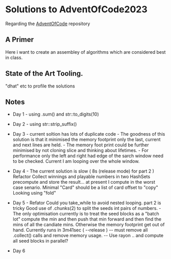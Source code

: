 # Solutions to AdventOfCode2023

Regarding the [AdventOfCode](https://adventofcode.com/) repository


## A Primer

Here i want to create an assembley of algorithms which are considered best in class.

##  State of the Art Tooling.

"dhat" etc to profile the solutions

## Notes

- Day  1 - using .sum() and str::to_digits(10)
- Day  2 - using str::strip_suffix()
- Day  3 - current soltion has lots of duplicate code
            - The goodness of this solution is that it minimised the memory footprint
              only the last, current and next lines are held.
            - The memory foot print could be further minimised by not cloning slice and
              thinking about lifetimes.
            - For performance only the left and right had edge of the sarch window need to
              be checked. Current I am looping over the whole window.
- Day   4 - The current solution is slow ( 8s (release mode) for part 2 )
              Refactor
                Collect winnings and playable numbers in two HashSets
                precompute and store the result... at present I compute in the
                worst case senario.
                Minimal "Card" should be a list of card offset to "copy"
                Looking using "fold"

- Day 5   -  Refator
              Could you take_while to avoid nested looping.
              part 2 is tricky
              Good use of .chunks(2) to split the seeds int pairs of numbers.
              - The only optimisation currently is to treat the seed blocks
              as a "batch lot" compute the min and then push that min forward and then find
              the mins of all the candiate mins. Otherwise the memory footprint get out of hand.
              Currently runs in 3m41sec ( --release )
               -- must remove all .collect() calls and remove memory usage.
               -- Use rayon .. and compute all seed blocks in parallel?
- Day 6